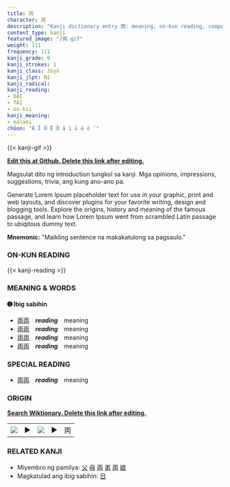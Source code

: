```yaml
---
title: 両
character: 両
description: "Kanji dictionary entry 両: meaning, on-kun reading, compounds, origin, related kanji"
content_type: kanji
featured_image: "/両.gif"
weight: 111
frequency: 111
kanji_grade: 9
kanji_strokes: 1
kanji_class: Jōyō
kanji_jlpt: N1
kanji_radical: 
kanji_reading: 
- DAI
- TAI
- oo-kii
kanji_meaning:
- malaki
chōon: "Ā Ī Ū Ē Ō ā ī ū ē ō ’"
---
```

[//]: # (Don't edit the line below. Kanji animated GIF code is automatically generated.)
{{< kanji-gif >}}

[//]: # (Edit below this line.)

**[Edit this at Github. Delete this link after editing.](https://github.com/tim0g/tim/tree/main/content/kanji/両/index.md)**

Magsulat dito ng introduction tungkol sa kanji. Mga opinions, impressions, suggestions, trivia, ang kung ano-ano pa.

Generate Lorem Ipsum placeholder text for use in your graphic, print and web layouts, and discover plugins for your favorite writing, design and blogging tools. Explore the origins, history and meaning of the famous passage, and learn how Lorem Ipsum went from scrambled Latin passage to ubiqitous dummy text.
 
**Mnemonic:** "Maikling sentence na makakatulong sa pagsaulo."

### ON-KUN READING

[//]: # (Don't edit the line below. ON-KUN READING code is automatically generated.)
{{< kanji-reading >}}

### MEANING & WORDS

#### ➊ **Ibig sabihin**
  - [両](../両)[両](../両)　***reading***　meaning
  - [両](../両)[両](../両)　***reading***　meaning
  - [両](../両)[両](../両)　***reading***　meaning
  - [両](../両)[両](../両)　***reading***　meaning

### SPECIAL READING
  - [両](../両)[両](../両)　***reading***　meaning

### ORIGIN

**[Search Wiktionary. Delete this link after editing.](https://wiktionary.org/wiki/両)**
<table class="kanji-table"><tr><td>
<img src="60px-両-bronze.svg.png">
</td><td>▶</td><td>
<img src="60px-両-oracle.svg.png">
</td><td>▶</td>
<td class="kanji-origin">両</td>
</tr></table>

### RELATED KANJI
- Miyembro ng pamilya: [父](../父) [母](../母) [両](../両) [弟](../弟) [両](../両) [娘](../娘)
- Magkatulad ang ibig sabihin: [日](../日)
